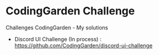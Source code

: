 # CodingGarden Challenge
Challenges CodingGarden - My solutions

- Discord UI Challenge (In process) : https://github.com/CodingGarden/discord-ui-challenge